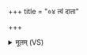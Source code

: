 +++
title = "०४ त्वं दाता"

+++
<details><summary>मूलम् (VS)</summary>

त्वं दा॒ता प्र॑थ॒मो राध॑साम॒स्यसि॑ स॒त्य ई॑शान॒कृत्। तु॑विद्यु॒म्नस्य॒ युज्या॑ वृणीमहे पु॒त्रस्य॒ शव॑सो म॒हः ॥
</details>